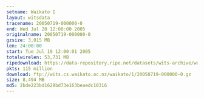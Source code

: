 ```yaml
---
setname: Waikato I
layout: witsdata
tracename: 20050719-000000-0
end: Wed Jul 20 12:00:00 2005
originalname: 20050719-000000-0
gzsize: 3,015 MB
len: 24:00:00
start: Tue Jul 19 12:00:01 2005
totalwirelen: 53,731 MB
ripedownload: https://data-repository.ripe.net/datasets/wits-archive/waikato/1/20050719-000000-0.gz
pkts: 115 million
download: ftp://wits.cs.waikato.ac.nz/waikato/1/20050719-000000-0.gz
size: 8,494 MB
md5: 2bde223bd1628bd73e163beaedc10316
---
```

